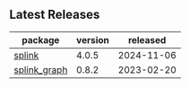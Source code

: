 ## Latest Releases
| package | version | released |
|--------------|-----------|-------------|
| [splink](https://github.com/moj-analytical-services/splink) | 4.0.5 | 2024-11-06 |
| [splink_graph](https://github.com/moj-analytical-services/splink_graph) | 0.8.2 | 2023-02-20 |
